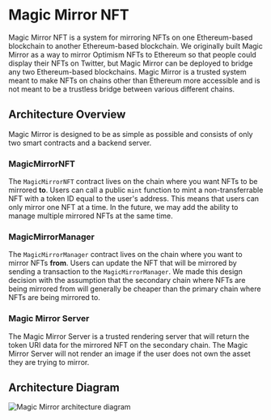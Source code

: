 # Magic Mirror NFT

Magic Mirror NFT is a system for mirroring NFTs on one Ethereum-based blockchain to another Ethereum-based blockchain.
We originally built Magic Mirror as a way to mirror Optimism NFTs to Ethereum so that people could display their NFTs on Twitter, but Magic Mirror can be deployed to bridge any two Ethereum-based blockchains.
Magic Mirror is a trusted system meant to make NFTs on chains other than Ethereum more accessible and is not meant to be a trustless bridge between various different chains.

## Architecture Overview

Magic Mirror is designed to be as simple as possible and consists of only two smart contracts and a backend server.

### MagicMirrorNFT

The `MagicMirrorNFT` contract lives on the chain where you want NFTs to be mirrored **to**.
Users can call a public `mint` function to mint a non-transferrable NFT with a token ID equal to the user's address.
This means that users can only mirror one NFT at a time.
In the future, we may add the ability to manage multiple mirrored NFTs at the same time.

### MagicMirrorManager

The `MagicMirrorManager` contract lives on the chain where you want to mirror NFTs **from**.
Users can update the NFT that will be mirrored by sending a transaction to the `MagicMirrorManager`.
We made this design decision with the assumption that the secondary chain where NFTs are being mirrored from will generally be cheaper than the primary chain where NFTs are being mirrored to.

### Magic Mirror Server

The Magic Mirror Server is a trusted rendering server that will return the token URI data for the mirrored NFT on the secondary chain.
The Magic Mirror Server will not render an image if the user does not own the asset they are trying to mirror.

## Architecture Diagram

![Magic Mirror architecture diagram](https://user-images.githubusercontent.com/14298799/185703628-47a0f4db-aa84-4f05-b96d-c671845c7b88.png)
